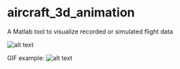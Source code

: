 # aircraft_3d_animation
A Matlab tool to visualize recorded or simulated flight data

![alt text](https://miro.medium.com/max/700/1*ryo3IfgIYFgNGXuO1g3_iA.png)

GIF example:
![alt text](https://cdn-images-1.medium.com/max/800/1*o3RwoxCISohtpXPXyZ4ZxQ.gif)
